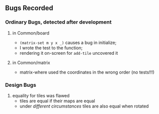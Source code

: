 ## Bugs Recorded 

### Ordinary Bugs, detected after development 

1. in Common/board 
   - `(matrix-set m y x _)` causes a bug in initialize; 
   - I wrote the test to the function;
   - rendering it on-screen for `add-tile` uncovered it 

2. in Common/matrix
   - matrix-where used the coordinates in the wrong order (no tests!!!)

### Design Bugs 

1. equality for tiles was flawed 
   - tiles are equal if their maps are equal
   - under _different circumstances_ tiles are also equal when rotated
